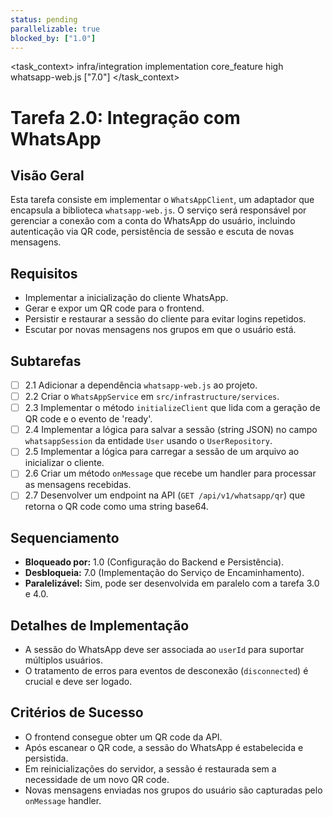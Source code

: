 ```yaml
---
status: pending
parallelizable: true
blocked_by: ["1.0"]
---
```


<task_context>
<domain>infra/integration</domain>
<type>implementation</type>
<scope>core_feature</scope>
<complexity>high</complexity>
<dependencies>whatsapp-web.js</dependencies>
<unblocks>["7.0"]</unblocks>
</task_context>

# Tarefa 2.0: Integração com WhatsApp

## Visão Geral
Esta tarefa consiste em implementar o `WhatsAppClient`, um adaptador que encapsula a biblioteca `whatsapp-web.js`. O serviço será responsável por gerenciar a conexão com a conta do WhatsApp do usuário, incluindo autenticação via QR code, persistência de sessão e escuta de novas mensagens.

## Requisitos
- Implementar a inicialização do cliente WhatsApp.
- Gerar e expor um QR code para o frontend.
- Persistir e restaurar a sessão do cliente para evitar logins repetidos.
- Escutar por novas mensagens nos grupos em que o usuário está.

## Subtarefas
- [ ] 2.1 Adicionar a dependência `whatsapp-web.js` ao projeto.
- [ ] 2.2 Criar o `WhatsAppService` em `src/infrastructure/services`.
- [ ] 2.3 Implementar o método `initializeClient` que lida com a geração de QR code e o evento de 'ready'.
- [ ] 2.4 Implementar a lógica para salvar a sessão (string JSON) no campo `whatsappSession` da entidade `User` usando o `UserRepository`.
- [ ] 2.5 Implementar a lógica para carregar a sessão de um arquivo ao inicializar o cliente.
- [ ] 2.6 Criar um método `onMessage` que recebe um handler para processar as mensagens recebidas.
- [ ] 2.7 Desenvolver um endpoint na API (`GET /api/v1/whatsapp/qr`) que retorna o QR code como uma string base64.

## Sequenciamento
- **Bloqueado por:** 1.0 (Configuração do Backend e Persistência).
- **Desbloqueia:** 7.0 (Implementação do Serviço de Encaminhamento).
- **Paralelizável:** Sim, pode ser desenvolvida em paralelo com a tarefa 3.0 e 4.0.

## Detalhes de Implementação
- A sessão do WhatsApp deve ser associada ao `userId` para suportar múltiplos usuários.
- O tratamento de erros para eventos de desconexão (`disconnected`) é crucial e deve ser logado.

## Critérios de Sucesso
- O frontend consegue obter um QR code da API.
- Após escanear o QR code, a sessão do WhatsApp é estabelecida e persistida.
- Em reinicializações do servidor, a sessão é restaurada sem a necessidade de um novo QR code.
- Novas mensagens enviadas nos grupos do usuário são capturadas pelo `onMessage` handler.

